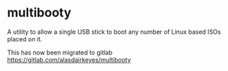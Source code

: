 # multibooty

A utility to allow a single USB stick to boot any number of Linux based ISOs placed on it.

This has now been migrated to gitlab https://gitlab.com/alasdairkeyes/multibooty
